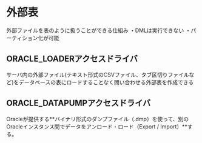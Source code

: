 # 外部表
外部ファイルを表のように扱うことができる仕組み
・DMLは実行できない
・パーティション化が可能
## ORACLE_LOADERアクセスドライバ
サーバ内の外部ファイル(テキスト形式のCSVファイル、タブ区切りファイルなど)をデータベースの表にロードすることなく問い合わせる外部表を作成できる
## ORACLE_DATAPUMPアクセスドライバ
Oracleが提供する**バイナリ形式のダンプファイル（.dmp）を使って、別のOracleインスタンス間でデータをアンロード・ロード（Export / Import）**する。
